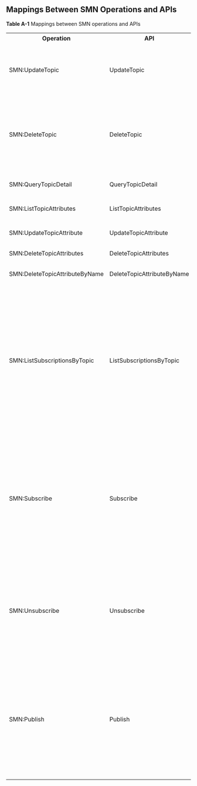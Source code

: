 ## Mappings Between SMN Operations and APIs


<span id="_table40610457155253" class="anchor"></span>**Table A-1** Mappings between SMN operations and APIs

<table>
<tr>
<th>Operation</th>
<th>API</th> 
<th>Function</th>
</tr>
<tr>
<td>SMN:UpdateTopic </td>
<td>UpdateTopic</td>
 <td>Modify the topic attribute. Currently, only the <b>display_name</b> field value can be modified.  </td>
</tr>
<tr>
<td>SMN:DeleteTopic</td>
<td>DeleteTopic</td>
 <td>Delete a topic and its subscribers. If a topic is deleted, a pending message may fail to send to the topic subscribers.</td>
</tr>
<tr>
<td>SMN:QueryTopicDetail </td>
<td>QueryTopicDetail</td>
 <td>Query detailed information about a topic.</td>
</tr>
<tr>
<td>SMN:ListTopicAttributes </td>
<td>ListTopicAttributes</td>
 <td>Query the topic attribute information.</td>
</tr>
<tr>
<td> SMN:UpdateTopicAttribute </td>
<td>UpdateTopicAttribute</td>
 <td>Modify the topic attributes. </td>
</tr>
<tr>
<td>SMN:DeleteTopicAttributes </td>
<td>DeleteTopicAttributes</td>
 <td>Delete all topic attributes. </td>
</tr>
<tr>
<td>SMN:DeleteTopicAttributeByName </td>
<td>DeleteTopicAttributeByName</td>
 <td>Delete a specified topic attribute.</td>
</tr>
<tr>
<td>SMN:ListSubscriptionsByTopic </td>
<td>ListSubscriptionsByTopic </td>
 <td>Query the subscription list of a specified topic by page. The list is sorted by the subscription creation time in ascending order. You can specify the values of <b>offset</b> and <b>limit</b>. If no subscription has been added, an empty list is returned.</td>
</tr>
<tr>
<td>SMN:Subscribe </td>
<td>Subscribe  </td>
 <td>Add a subscription to a specified topic and send a confirmation message to the subscriber. After confirming the subscription, the subscriber can receive notification messages published to the topic. </td>
</tr>
<tr>
<td>SMN:Unsubscribe </td>
<td>Unsubscribe   </td>
 <td> Delete a subscription. Subscription deletion requires identity authentication. Only the subscriber or the topic owner can delete a subscription.  </td>
</tr>
<tr>
<td>SMN:Publish </td>
<td>Publish    </td>
 <td>Publish messages to a topic. After the message ID is returned, the message has been saved and is to be pushed to the subscribers of the topic. The message format varies depending on the protocol of a subscription.        </td>
</tr>
</table> 
